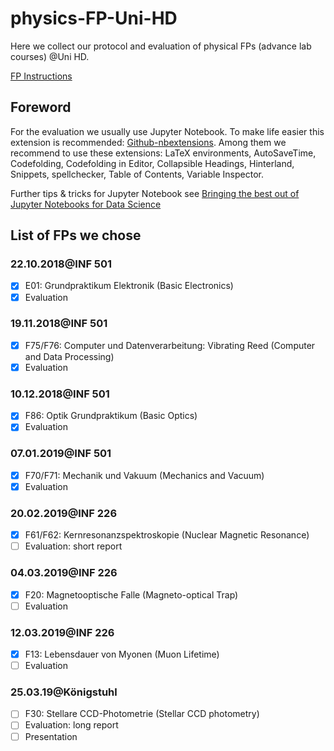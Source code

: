 # physics-FP-Uni-HD
Here we collect our protocol and evaluation of physical FPs (advance lab courses) @Uni HD. 

[FP Instructions](https://www.physi.uni-heidelberg.de/Einrichtungen/FP/versuche/anleitungen.php)



## Foreword

For the evaluation we usually use Jupyter Notebook. To make life easier this extension is recommended: [Github-nbextensions](https://github.com/ipython-contrib/jupyter_contrib_nbextensions). Among them we recommend to use these extensions: LaTeX environments, AutoSaveTime, Codefolding, Codefolding in Editor, Collapsible Headings, Hinterland, Snippets, spellchecker, Table of Contents, Variable Inspector.

Further tips & tricks for Jupyter Notebook see [Bringing the best out of Jupyter Notebooks for Data Science](https://towardsdatascience.com/bringing-the-best-out-of-jupyter-notebooks-for-data-science-f0871519ca29)



## List of FPs we chose

### 22.10.2018@INF 501

- [x]  E01: Grundpraktikum Elektronik (Basic Electronics)
- [x]  Evaluation
### 19.11.2018@INF 501
- [x]  F75/F76: Computer und Datenverarbeitung: Vibrating Reed (Computer and Data Processing)
- [x]  Evaluation
### 10.12.2018@INF 501
- [x]  F86: Optik Grundpraktikum (Basic Optics)
- [x]  Evaluation
### 07.01.2019@INF 501
- [x]  F70/F71: Mechanik und Vakuum (Mechanics and Vacuum)
- [x]  Evaluation
### 20.02.2019@INF 226
- [x]  F61/F62: Kernresonanzspektroskopie (Nuclear Magnetic Resonance)
- [ ]  Evaluation: short report
### 04.03.2019@INF 226
- [x]  F20: Magnetooptische Falle (Magneto-optical Trap)
- [ ]  Evaluation
### 12.03.2019@INF 226
- [x]  F13: Lebensdauer von Myonen (Muon Lifetime)
- [ ]  Evaluation
### 25.03.19@Königstuhl
- [ ] F30: Stellare CCD-Photometrie (Stellar CCD photometry)
- [ ] Evaluation: long report
- [ ] Presentation
